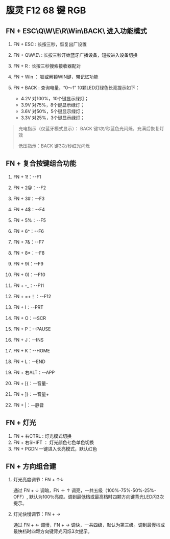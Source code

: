 # 腹灵 F12 68 键 RGB

## FN + ESC\Q\W\E\R\Win\BACK\ 进入功能模式

1. FN + ESC : 长按三秒，恢复出厂设置
2. FN + Q\W\E\ : 长按三秒开始蓝牙广播设备，短按进入设备切换
3. FN + R : 长按三秒搜索接收器配对
4. FN + Win ： 锁或解锁WIN键，带记忆功能
5. FN + BACK : 查询电量，“0～1” 10颗LED灯绿色长亮提示如下：

    - 4.2V 对100%，10个键显示绿灯；
    - 3.9V 对75%，8个键显示绿灯；
    - 3.6V 对50%，5个键显示绿灯；
    - 3.3V 对25%，3个键显示绿灯；

> 充电指示（仅蓝牙模式显示）： BACK 键1次/秒蓝色光闪烁，充满后恢复灯效
>
> 低压指示：BACK 键3次/秒红光闪烁

## FN + 复合按键组合功能

1. FN + 1!：--F1
2. FN + 2@：--F2
3. FN + 3#：--F3
4. FN + 4$：--F4
5. FN + 5%：--F5
6. FN + 6^：--F6
7. FN + 7&：--F7
8. FN + 8*：--F8
9. FN + 9(：--F9
10. FN + 0)：--F10
11. FN + -_：--F11
12. FN + =+！：--F12

13. FN + I：--PRT
14. FN + O：--SCR
15. FN + P：--PAUSE
16. FN + J：--INS
17. FN + K：--HOME
18. FN + L：--END
19. FN + 右ALT：--APP
20. FN + [{：--音量-
21. FN + ]}：--音量+
22. FN + \|：--静音

## FN + 灯光

1. FN + 右CTRL : 灯光模式切换
2. FN + 右SHIFT ： 灯光颜色七色单色切换
3. FN + PGDN 一键进入长亮模式，默认红色

## FN + 方向组合建

1. 灯光亮度调节：FN + ↑↓

    通过 FN + ↓ 调暗，FN ＋ ↑ 调亮，一共五级（100%-75%-50%-25%-OFF）,
    默认为100％亮度。调到最低档或最高档时四颗方向键背光LED闪3次提示。
2. 灯光快慢调节：FN + →

    通过 FN + ← 调慢，FN + → 调快，一共四级，默认为第三级。调到最慢档或最快档时四颗方向键背光闪烁3次提示。
